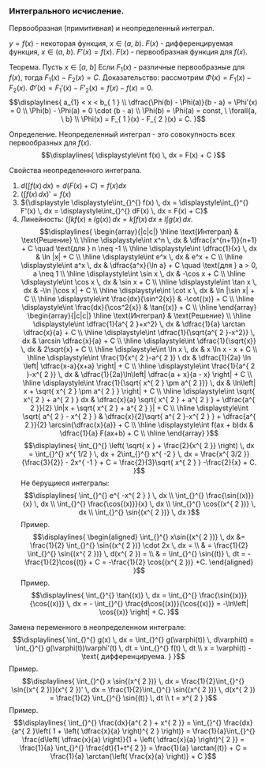 ### Интегрального исчисление.

Первообразная (примитивная) и неопределенный интеграл.

${y = f(x)}$ - некоторая функция, ${x \in (a, \ b)}$.
${F(x)}$ - дифференцируемая функция, ${x \in (a, \ b)}$.
${F'(x) = f(x)}$.
${F(x)}$ - первообразная функция для ${f(x)}$.

Теорема. Пусть ${x \in[a, \ b]}$ Если ${F_{ 1 }(x)}$ - различные первообразные для ${f(x)}$, тогда ${F_{ 1 }(x) - F_{ 2 }(x) = C}$.
Доказательство: рассмотрим ${\Phi(x) = F_{ 1 }(x) - F_{ 2 }(x)}$. ${\Phi'(x) = F_{ 1 }'(x) - F'_{ 2 }(x) = f(x) - f(x) = 0}$.
$$\displaylines{
a_{1} < x < b_{ 1 } \\
\dfrac{\Phi(b) - \Phi(a)}{b - a} = \Phi'(x) = 0 \\
\Phi(b) - \Phi(a) = 0 \cdot  (b - a) \\
\Phi(b) = \Phi(a) = const, \ \forall{a, \ b} \\
\Phi(x) = F_{ 1 }(x) - F_{ 2 }(x) = C.
}$$

Определение. Неопределенный интеграл - это совокупность всех первообразных для ${f(x)}$.
$$\displaylines{
\displaystyle\int f(x) \, dx = F(x) + C  
}$$

Свойства неопределенного интеграла.
1. ${\displaystyle d \left( \displaystyle\int f(x)  \, dx \right) = d(F(x) + C) = f(x)dx}$
2. ${\displaystyle \left( \displaystyle\int_{}^{} f(x) \, dx \right)' = f(x)}$
3. ${\displaystyle \displaystyle\int_{}^{} f(x) \, dx = \displaystyle\int_{}^{} F'(x) \, dx = \displaystyle\int_{}^{} dF(x) \, dx = F(x) + C}$
4. Линейность: ${\displaystyle \left(\displaystyle\int_{}^{} kf(x) \pm lg(x)\right) \, dx = k\displaystyle\int_{}^{} f(x) \, dx \pm l\displaystyle\int_{}^{} g(x)  \, dx}$.
$$\displaylines{
\begin{array}{|c|c|} \hline
\text{Интеграл} & \text{Решение} \\ \hline
\displaystyle\int x^n \, dx & \dfrac{x^{n+1}}{n+1} + C \quad \text{для } n \neq -1 \\ \hline 
\displaystyle\int \dfrac{1}{x} \, dx & \ln |x| + C \\ \hline  
\displaystyle\int e^x \, dx & e^x + C \\ \hline 
\displaystyle\int a^x \, dx & \dfrac{a^x}{\ln a} + C \quad \text{для } a > 0, a \neq 1 \\ \hline  
\displaystyle\int \sin x \, dx & -\cos x + C \\ \hline  
\displaystyle\int \cos x \, dx & \sin x + C \\ \hline  
\displaystyle\int \tan x \, dx & -\ln |\cos x| + C \\ \hline  
\displaystyle\int \cot x \, dx & \ln |\sin x| + C \\ \hline
\displaystyle\int \frac{dx}{\sin^2{x}} & -\cot{(x)} + C \\ \hline 
\displaystyle\int \frac{dx}{\cos^2{x}} & \tan{(x)} + C \\ \hline 
\end{array} \begin{array}{|c|c|} \hline  
\text{Интеграл} & \text{Решение} \\ \hline
\displaystyle\int \dfrac{1}{a^{ 2 }+x^2} \, dx & \dfrac{1}{a} \arctan \dfrac{x}{a} + C \\ \hline  
\displaystyle\int \dfrac{1}{\sqrt{a^{ 2 }-x^2}} \, dx & \arcsin \dfrac{x}{a} + C \\ \hline  
\displaystyle\int \dfrac{1}{\sqrt{x}} \, dx & 2\sqrt{x} + C \\   \hline  
\displaystyle\int \ln x \, dx & x \ln x - x + C \\ \hline  
\displaystyle\int \frac{1}{x^{ 2 }-a^{ 2 }} \ dx & \dfrac{1}{2a} \ln \left| \dfrac{x-a}{x+a}  \right| + C \\ \hline 
\displaystyle\int \frac{1}{a^{ 2 }-x^{ 2 }} \, dx   & \dfrac{1}{2a}\ln\left| \dfrac{a + x}{a - x}  \right| + C \\ \hline 
\displaystyle\int \frac{1}{\sqrt{ x^{ 2 } \pm  a^{ 2 }}} \, dx   &  \ln\left| x + \sqrt{ x^{ 2 } \pm a^{ 2 } } \right|  + C \\ \hline  
\displaystyle\int \sqrt{ x^{ 2 } + a^{ 2 } } dx & \dfrac{x}{a} \sqrt{ x^{ 2 } + a^{ 2 } } + \dfrac{a^{ 2 }}{2} \ln|x + \sqrt{ x^{ 2 } + a^{ 2 } }| + C \\ \hline 
\displaystyle\int \sqrt{ a^{ 2 } - x^{ 2 } } & \dfrac{x}{2}\sqrt{ a^{ 2 }-x^{ 2 } } + \dfrac{a^{ 2 }}{2} \arcsin{\dfrac{x}{a}} + C \\ \hline 
\displaystyle\int f(ax + b)dx & \dfrac{1}{a} F(ax+b) + C \\ \hline 
\end{array}
}$$
$$\displaylines{
\int_{}^{} \left( \sqrt{ x } + \frac{2}{x^{ 2 }} \right) \, dx = \int_{}^{} x^{ 1/2 }  \, dx  + 2\int_{}^{} x^{ -2 }  \, dx = \frac{x^{ 3/2 }}{\frac{3}{2}} - 2x^{ -1 } + C = \frac{2}{3}\sqrt{ x^{ 2 } } -\frac{2}{x} + C. 
}$$
Не берущиеся интегралы:
$$\displaylines{
\int_{}^{} e^{ -x^{ 2 } } \, dx \\
\int_{}^{} \frac{\sin{(x)}}{x} \, dx \\
\int_{}^{} \frac{\cos{(x)}}{x} \, dx \\
\int_{}^{} \cos{(x^{ 2 })} \, dx \\
\int_{}^{} \sin{(x^{ 2 })} \, dx
}$$
Пример.
$$\displaylines{
\begin{aligned}
\int_{}^{} x\sin{(x^{ 2 })} \, dx &= \frac{1}{2} \int_{}^{} \sin{(x^{ 2 })} \cdot 2x \, dx = \\ & = \frac{1}{2} \int_{}^{} \sin{(x^{ 2 })} \, d(x^{ 2 }) = \\ &  = \int_{}^{} \sin{(t)} \, dt = -\frac{1}{2}\cos{(t)} + C = -\frac{1}{2} \cos{(x^{ 2 })} +C. 
\end{aligned} 
}$$
Пример.
$$\displaylines{
\int_{}^{} \tan{(x)} \, dx = \int_{}^{} \frac{\sin{(x)}}{\cos{(x)}} \, dx = - \int_{}^{} \frac{d\cos{(x)}}{\cos{(x)}} = -\ln\left| \cos{(x)} \right| + C. 
}$$

Замена переменного в неопределенном интеграле:
$$\displaylines{
\int_{}^{} g(x) \, dx = \int_{}^{} g(\varphi(t)) \, d\varphi(t) = \int_{}^{} g(\varphi(t))\varphi'(t) \, dt = \int_{}^{} f(t) \, dt  \\ 
x = \varphi(t) - \text{ дифференцируема. }
}$$
Пример.
$$\displaylines{
\int_{}^{} x \sin{(x^{ 2 })} \, dx = \frac{1}{2}\int_{}^{} \sin{(x^{ 2 })}(x^{ 2 })' \, dx = \frac{1}{2}\int_{}^{} \sin{(x^{ 2 })} \, d(x^{ 2 }) = \frac{1}{2} \int_{}^{} \sin{(t)} \, dt \\
t = x^{ 2 }
}$$
Пример.
$$\displaylines{
\int_{}^{}  \frac{dx}{a^{ 2 } + x^{ 2 }} = \int_{}^{} \frac{dx}{a^{ 2 }\left( 1 + \left( \dfrac{x}{a} \right)^{ 2 } \right)} = \frac{1}{a}\int_{}^{} \frac{d\left( \dfrac{x}{a} \right)}{1 + \left( \dfrac{x}{a} \right)^{ 2 }} = \frac{1}{a} \int_{}^{}  \frac{dt}{1+t^{ 2 }} = \frac{1}{a} \arctan{(t)} + C = \frac{1}{a} \arctan{\left( \frac{x}{a} \right)} + C    
}$$
